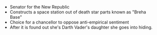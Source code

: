- Senator for the New Republic 
- Constructs a space station out of death star parts known as "Breha Base"
- Choice for a chancellor to oppose anti-empirical sentiment
- After it is found out she's Darth Vader's daughter she goes into hiding.
